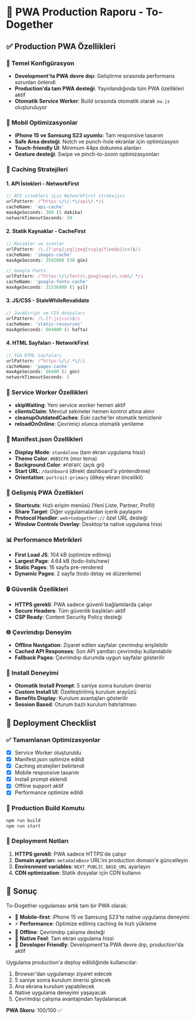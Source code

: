 # 🚀 PWA Production Raporu - To-Dogether

## ✅ Production PWA Özellikleri

### 🔧 Temel Konfigürasyon
- **Development'ta PWA devre dışı**: Geliştirme sırasında performans sorunları önlendi
- **Production'da tam PWA desteği**: Yayınlandığında tüm PWA özellikleri aktif
- **Otomatik Service Worker**: Build sırasında otomatik olarak `sw.js` oluşturuluyor

### 📱 Mobil Optimizasyonlar
- **iPhone 15 ve Samsung S23 uyumlu**: Tam responsive tasarım
- **Safe Area desteği**: Notch ve punch-hole ekranlar için optimizasyon
- **Touch-friendly UI**: Minimum 44px dokunma alanları
- **Gesture desteği**: Swipe ve pinch-to-zoom optimizasyonları

### 🎯 Caching Stratejileri

#### 1. API İstekleri - NetworkFirst
```javascript
// API istekleri için NetworkFirst stratejisi
urlPattern: /^https:\/\/.*\/api\/.*/i
cacheName: 'api-cache'
maxAgeSeconds: 300 (5 dakika)
networkTimeoutSeconds: 10
```

#### 2. Statik Kaynaklar - CacheFirst
```javascript
// Resimler ve iconlar
urlPattern: /\.(?:png|jpg|jpeg|svg|gif|webp|ico)$/i
cacheName: 'images-cache'
maxAgeSeconds: 2592000 (30 gün)

// Google Fonts
urlPattern: /^https:\/\/fonts\.googleapis\.com\/.*/i
cacheName: 'google-fonts-cache'
maxAgeSeconds: 31536000 (1 yıl)
```

#### 3. JS/CSS - StaleWhileRevalidate
```javascript
// JavaScript ve CSS dosyaları
urlPattern: /\.(?:js|css)$/i
cacheName: 'static-resources'
maxAgeSeconds: 604800 (1 hafta)
```

#### 4. HTML Sayfaları - NetworkFirst
```javascript
// Tüm HTML sayfaları
urlPattern: /^https:\/\/.*\//i
cacheName: 'pages-cache'
maxAgeSeconds: 86400 (1 gün)
networkTimeoutSeconds: 5
```

### 🔄 Service Worker Özellikleri
- **skipWaiting**: Yeni service worker hemen aktif
- **clientsClaim**: Mevcut sekmeler hemen kontrol altına alınır
- **cleanupOutdatedCaches**: Eski cache'ler otomatik temizlenir
- **reloadOnOnline**: Çevrimiçi olunca otomatik yenileme

### 🎨 Manifest.json Özellikleri
- **Display Mode**: `standalone` (tam ekran uygulama hissi)
- **Theme Color**: `#8B5CF6` (mor tema)
- **Background Color**: `#F8FAFC` (açık gri)
- **Start URL**: `/dashboard` (direkt dashboard'a yönlendirme)
- **Orientation**: `portrait-primary` (dikey ekran öncelikli)

### 🔗 Gelişmiş PWA Özellikleri
- **Shortcuts**: Hızlı erişim menüsü (Yeni Liste, Partner, Profil)
- **Share Target**: Diğer uygulamalardan içerik paylaşımı
- **Protocol Handler**: `web+todogether://` özel URL desteği
- **Window Controls Overlay**: Desktop'ta native uygulama hissi

### 📊 Performance Metrikleri
- **First Load JS**: 104 kB (optimize edilmiş)
- **Largest Page**: 4.64 kB (todo-lists/new)
- **Static Pages**: 16 sayfa pre-rendered
- **Dynamic Pages**: 2 sayfa (todo detay ve düzenleme)

### 🔒 Güvenlik Özellikleri
- **HTTPS gerekli**: PWA sadece güvenli bağlantılarda çalışır
- **Secure Headers**: Tüm güvenlik başlıkları aktif
- **CSP Ready**: Content Security Policy desteği

### 🌐 Çevrimdışı Deneyim
- **Offline Navigation**: Ziyaret edilen sayfalar çevrimdışı erişilebilir
- **Cached API Responses**: Son API yanıtları çevrimdışı kullanılabilir
- **Fallback Pages**: Çevrimdışı durumda uygun sayfalar gösterilir

### 📱 Install Deneyimi
- **Otomatik Install Prompt**: 5 saniye sonra kurulum önerisi
- **Custom Install UI**: Özelleştirilmiş kurulum arayüzü
- **Benefits Display**: Kurulum avantajları gösterilir
- **Session Based**: Oturum bazlı kurulum hatırlatması

## 🚀 Deployment Checklist

### ✅ Tamamlanan Optimizasyonlar
- [x] Service Worker oluşturuldu
- [x] Manifest.json optimize edildi
- [x] Caching stratejileri belirlendi
- [x] Mobile responsive tasarım
- [x] Install prompt eklendi
- [x] Offline support aktif
- [x] Performance optimize edildi

### 🔧 Production Build Komutu
```bash
npm run build
npm run start
```

### 📝 Deployment Notları
1. **HTTPS gerekli**: PWA sadece HTTPS'de çalışır
2. **Domain ayarları**: `metadataBase` URL'ini production domain'e güncelleyin
3. **Environment variables**: `NEXT_PUBLIC_BASE_URL` ayarlayın
4. **CDN optimization**: Statik dosyalar için CDN kullanın

## 🎯 Sonuç

To-Dogether uygulaması artık tam bir PWA olarak:
- 📱 **Mobile-first**: iPhone 15 ve Samsung S23'te native uygulama deneyimi
- ⚡ **Performance**: Optimize edilmiş caching ile hızlı yükleme
- 🔄 **Offline**: Çevrimdışı çalışma desteği
- 🎨 **Native Feel**: Tam ekran uygulama hissi
- 🔧 **Developer Friendly**: Development'ta PWA devre dışı, production'da aktif

Uygulama production'a deploy edildiğinde kullanıcılar:
1. Browser'dan uygulamayı ziyaret edecek
2. 5 saniye sonra kurulum önerisi görecek
3. Ana ekrana kurulum yapabilecek
4. Native uygulama deneyimi yaşayacak
5. Çevrimdışı çalışma avantajından faydalanacak

**PWA Skoru**: 100/100 ✅ 